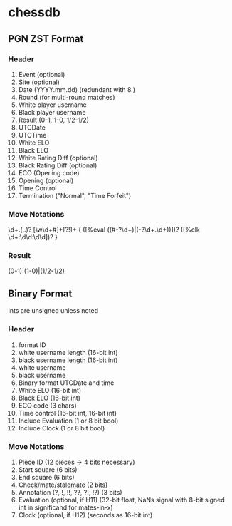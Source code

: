 # chessdb

## PGN ZST Format

### Header
1. Event (optional)
2. Site (optional)
3. Date (YYYY.mm.dd) (redundant with 8.)
4. Round (for multi-round matches)
5. White player username
6. Black player username
7. Result (0-1, 1-0, 1/2-1/2)
8. UTCDate
9. UTCTime
10. White ELO
11. Black ELO
12. White Rating Diff (optional)
13. Black Rating Diff (optional)
14. ECO (Opening code)
15. Opening (optional)
16. Time Control
17. Termination ("Normal", "Time Forfeit")

### Move Notations
\d+\.(\.\.)? [\w\d\+#]+[?!]+ \{ (\[%eval ((#-?\d+)|(-?\d+\.\d+))\])? (\[%clk \d+:\d\d:\d\d\])? \}

### Result
(0-1)|(1-0)|(1/2-1/2)

## Binary Format
Ints are unsigned unless noted

### Header
1. format ID
2. white username length (16-bit int)
3. black username length (16-bit int)
4. white username
5. black username
6. Binary format UTCDate and time
7. White ELO (16-bit int)
8. Black ELO (16-bit int)
9. ECO code (3 chars)
10. Time control (16-bit int, 16-bit int)
11. Include Evaluation (1 or 8 bit bool)
12. Include Clock (1 or 8 bit bool)

### Move Notations
1. Piece ID (12 pieces -> 4 bits necessary)
2. Start square (6 bits)
3. End square (6 bits)
4. Check/mate/stalemate (2 bits)
5. Annotation (?, !, !!, ??, ?!, !?) (3 bits)
6. Evaluation (optional, if H11) (32-bit float, NaNs signal with 8-bit signed int in significand for mates-in-x)
7. Clock (optional, if H12) (seconds as 16-bit int)
